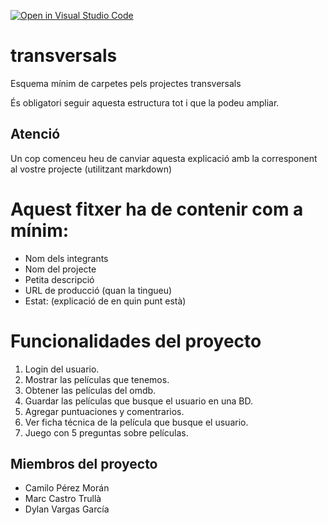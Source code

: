 [![Open in Visual Studio Code](https://classroom.github.com/assets/open-in-vscode-f059dc9a6f8d3a56e377f745f24479a46679e63a5d9fe6f495e02850cd0d8118.svg)](https://classroom.github.com/online_ide?assignment_repo_id=6494336&assignment_repo_type=AssignmentRepo)
# transversals
Esquema mínim de carpetes pels projectes transversals

És obligatori seguir aquesta estructura tot i que la podeu ampliar.

## Atenció
Un cop comenceu heu de canviar aquesta explicació amb la corresponent al vostre projecte (utilitzant markdown)


# Aquest fitxer ha de contenir com a mínim:
 * Nom dels integrants
 * Nom del projecte
 * Petita descripció
 * URL de producció (quan la tingueu)
 * Estat: (explicació de en quin punt està)

# Funcionalidades del proyecto
1. Login del usuario.
2. Mostrar las películas que tenemos.
3. Obtener las películas del omdb.
4. Guardar las películas que busque el usuario en una BD.
5. Agregar puntuaciones y comentrarios.
6. Ver ficha técnica de la película que busque el usuario.
7. Juego con 5 preguntas sobre películas.

## Miembros del proyecto
* Camilo Pérez Morán
* Marc Castro Trullà
* Dylan Vargas García
